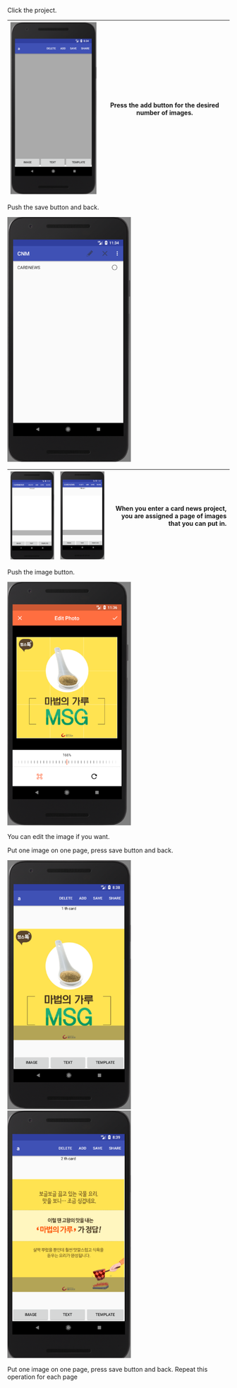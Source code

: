 
Click the project.




|<img src = "https://github.com/Lee-Null/green-04/blob/master/Documetation/images/making%20card.png" width="280">|Press the add button for the desired number of images.|
|:-------------|:--------------:|


Push the save button and back.


<img src = "https://github.com/Lee-Null/green-04/blob/master/Documetation/images/create%20cardnews.png" width="280">


|<img src = "https://github.com/Lee-Null/green-04/blob/master/Documetation/images/cardnews%201st%20place.png" width="280">|<img src = "https://github.com/Lee-Null/green-04/blob/master/Documetation/images/cardnews%202nd%20place.png" width="280">|When you enter a card news project, you are assigned a page of images that you can put in.
|:-------------|:--------------:|-------------------:|




Push the image button.


<img src = "https://github.com/Lee-Null/green-04/blob/master/Documetation/images/edit%20photo.png" width="280">


You can edit the image if you want.




Put one image on one page, press save button and back.


<img src = "https://github.com/Lee-Null/green-04/blob/master/Documetation/images/saved%20image.png" width="280">
<img src = "https://github.com/Lee-Null/green-04/blob/master/Documetation/images/saved%20another%20image.png" width="280">

Put one image on one page, press save button and back.
Repeat this operation for each page
